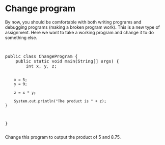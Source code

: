 # Change program

<p>By now, you should be comfortable with both writing programs and debugging programs (making a broken program work). This is a new type of assignment. Here we want to take a working program and change it to do something else.</p>
<p>&nbsp;</p>
<pre>public class ChangeProgram {
	public static void main(String[] args) {
		int x, y, z;
		
		x = 5;
		y = 9;
		
		z = x * y;

		System.out.println("The product is " + z);
	}
}</pre>
<p>Change this program to output the product of 5 and 8.75.</p>